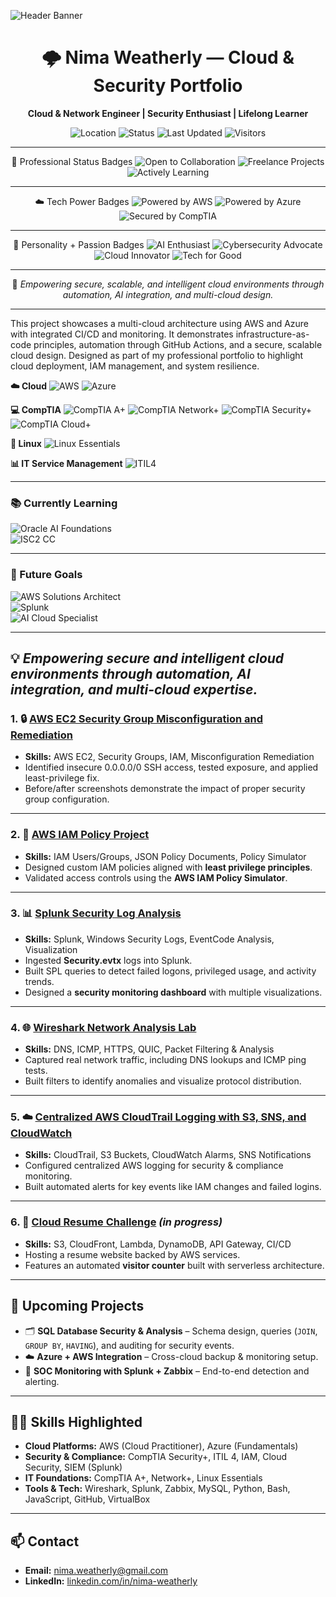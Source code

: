 <!-- 🖼️ Banner -->
![Header Banner]([./header.png](https://github.com/pompyn/Cloud-and-Security-Portfolio-Projects/blob/main/images/header.jpg))

<div align="center">

# 🌩️ Nima Weatherly — Cloud & Security Portfolio  

**Cloud & Network Engineer | Security Enthusiast | Lifelong Learner**

![Location](https://img.shields.io/badge/Location-Remote-blue?style=flat-square)
![Status](https://img.shields.io/badge/Status-Active%20Learner-success?style=flat-square)
![Last Updated](https://img.shields.io/github/last-commit/pompyn/Cloud-and-Security-Portfolio-Projects?label=Last%20Updated&style=flat-square)
![Visitors](https://visitor-badge.laobi.icu/badge?page_id=pompyn.Cloud-and-Security-Portfolio)

---

🎯 Professional Status Badges
![Open to Collaboration](https://img.shields.io/badge/Open%20to-Collaboration-00b894?style=flat-square)
![Freelance Projects](https://img.shields.io/badge/Available%20for-Freelance%20Projects-0984e3?style=flat-square)
![Actively Learning](https://img.shields.io/badge/Actively-Learning-6c5ce7?style=flat-square)

---

☁️ Tech Power Badges
![Powered by AWS](https://img.shields.io/badge/Powered%20by-AWS-orange?logo=amazon-aws&logoColor=white&style=flat-square)
![Powered by Azure](https://img.shields.io/badge/Powered%20by-Azure-0078D4?logo=microsoftazure&logoColor=white&style=flat-square)
![Secured by CompTIA](https://img.shields.io/badge/Secured%20by-CompTIA-red?style=flat-square)

---

🤖 Personality + Passion Badges
![AI Enthusiast](https://img.shields.io/badge/AI-Enthusiast-8A2BE2?style=flat-square&logo=openai&logoColor=white)
![Cybersecurity Advocate](https://img.shields.io/badge/Cybersecurity-Advocate-1abc9c?style=flat-square)
![Cloud Innovator](https://img.shields.io/badge/Cloud-Innovator-0984e3?style=flat-square)
![Tech for Good](https://img.shields.io/badge/Tech-for%20Good-6ab04c?style=flat-square)

---

🚀 *Empowering secure, scalable, and intelligent cloud environments through automation, AI integration, and multi-cloud design.*

</div>

---

This project showcases a multi-cloud architecture using AWS and Azure with integrated CI/CD and monitoring. It demonstrates infrastructure-as-code principles, automation through GitHub Actions, and a secure, scalable cloud design. Designed as part of my professional portfolio to highlight cloud deployment, IAM management, and system resilience.

**☁️ Cloud**
![AWS](https://img.shields.io/badge/AWS-Cloud%20Practitioner-orange?logo=amazon-aws&logoColor=white)
![Azure](https://img.shields.io/badge/Azure-Fundamentals-0078D4?logo=microsoftazure&logoColor=white)

**💻 CompTIA**
![CompTIA A+](https://img.shields.io/badge/CompTIA-A%2B-lightgrey)
![CompTIA Network+](https://img.shields.io/badge/CompTIA-Network%2B-blue)
![CompTIA Security+](https://img.shields.io/badge/CompTIA-Security%2B-red)
![CompTIA Cloud+](https://img.shields.io/badge/CompTIA-Cloud%2B-brightgreen)

**🐧 Linux**
![Linux Essentials](https://img.shields.io/badge/Linux-Essentials-yellow?logo=linux&logoColor=white)

**📊 IT Service Management**
![ITIL4](https://img.shields.io/badge/ITIL-4%20Foundation-purple)

---

### 📚 Currently Learning
![Oracle AI Foundations](https://img.shields.io/badge/Oracle%20Cloud%20Infrastructure-AI%20Foundations%20Associate-red?logo=oracle&logoColor=white)  
![ISC2 CC](https://img.shields.io/badge/ISC2-Certified%20in%20Cybersecurity-00594f?logo=isc2&logoColor=white)  

---

### 🎯 Future Goals
![AWS Solutions Architect](https://img.shields.io/badge/AWS-Solutions%20Architect-232F3E?logo=amazon-aws&logoColor=white)  
![Splunk](https://img.shields.io/badge/Splunk-Admin%20%2F%20SIEM%20Specialist-000000?logo=splunk&logoColor=white)  
![AI Cloud Specialist](https://img.shields.io/badge/AI-Cloud%20Automation%20Engineer-8A2BE2?logo=openai&logoColor=white)  

---
💡 *Empowering secure and intelligent cloud environments through automation, AI integration, and multi-cloud expertise.*
---

### 1. 🔒 [AWS EC2 Security Group Misconfiguration and Remediation](https://github.com/pompyn/AWS-EC2-Security-Group-Misconfiguration-and-Remediation)  
- **Skills:** AWS EC2, Security Groups, IAM, Misconfiguration Remediation  
- Identified insecure 0.0.0.0/0 SSH access, tested exposure, and applied least-privilege fix.  
- Before/after screenshots demonstrate the impact of proper security group configuration.  

---

### 2. 👤 [AWS IAM Policy Project](https://github.com/pompyn/aws-iam-policy-project)  
- **Skills:** IAM Users/Groups, JSON Policy Documents, Policy Simulator  
- Designed custom IAM policies aligned with **least privilege principles**.  
- Validated access controls using the **AWS IAM Policy Simulator**.  

---

### 3. 📊 [Splunk Security Log Analysis](https://github.com/pompyn/splunk-security-log-analysis-)  
- **Skills:** Splunk, Windows Security Logs, EventCode Analysis, Visualization  
- Ingested **Security.evtx** logs into Splunk.  
- Built SPL queries to detect failed logons, privileged usage, and activity trends.  
- Designed a **security monitoring dashboard** with multiple visualizations.  

---

### 4. 🌐 [Wireshark Network Analysis Lab](https://github.com/pompyn/Wireshark-Network-Analysis-Lab)  
- **Skills:** DNS, ICMP, HTTPS, QUIC, Packet Filtering & Analysis  
- Captured real network traffic, including DNS lookups and ICMP ping tests.  
- Built filters to identify anomalies and visualize protocol distribution.  

---

### 5. ☁️ [Centralized AWS CloudTrail Logging with S3, SNS, and CloudWatch](https://github.com/pompyn/Centralized-AWS-CloudTrail-Logging-with-S3-SNS-and-CloudWatch)  
- **Skills:** CloudTrail, S3 Buckets, CloudWatch Alarms, SNS Notifications  
- Configured centralized AWS logging for security & compliance monitoring.  
- Built automated alerts for key events like IAM changes and failed logins.  

---

### 6. 📄 [Cloud Resume Challenge](https://github.com/pompyn/AWS-Resume-Challenge) *(in progress)*  
- **Skills:** S3, CloudFront, Lambda, DynamoDB, API Gateway, CI/CD  
- Hosting a resume website backed by AWS services.  
- Features an automated **visitor counter** built with serverless architecture.  

---

## 🔮 Upcoming Projects  
- 🗂️ **SQL Database Security & Analysis** – Schema design, queries (`JOIN`, `GROUP BY`, `HAVING`), and auditing for security events.  
- ☁️ **Azure + AWS Integration** – Cross-cloud backup & monitoring setup.  
- 📡 **SOC Monitoring with Splunk + Zabbix** – End-to-end detection and alerting.  

---

## 🧑‍💻 Skills Highlighted  
- **Cloud Platforms:** AWS (Cloud Practitioner), Azure (Fundamentals)  
- **Security & Compliance:** CompTIA Security+, ITIL 4, IAM, Cloud Security, SIEM (Splunk)  
- **IT Foundations:** CompTIA A+, Network+, Linux Essentials  
- **Tools & Tech:** Wireshark, Splunk, Zabbix, MySQL, Python, Bash, JavaScript, GitHub, VirtualBox  

---

## 📫 Contact  
- **Email:** nima.weatherly@gmail.com  
- **LinkedIn:** [linkedin.com/in/nima-weatherly](https://www.linkedin.com/in/nima-weatherly/) 

